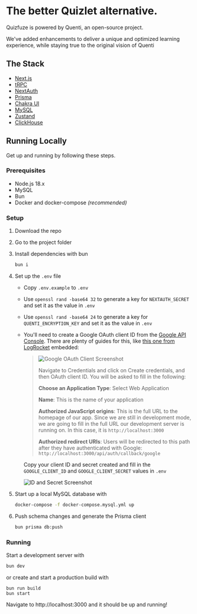 # The better Quizlet alternative.

Quizfuze is powered by Quenti, an open-source project. 

We've added enhancements to deliver a unique and optimized learning experience, while staying true to the original vision of Quenti

## The Stack

- [Next.js](https://nextjs.org)
- [tRPC](https://trpc.io)
- [NextAuth](https://next-auth.js.org)
- [Prisma](https://prisma.io)
- [Chakra UI](https://chakra-ui.com)
- [MySQL](http://mysql.org/)
- [Zustand](https://github.com/pmndrs/zustand)
- [ClickHouse](https://clickhouse.tech/)

## Running Locally

Get up and running by following these steps.

### Prerequisites

- Node.js 18.x
- MySQL
- Bun
- Docker and docker-compose _(recommended)_

### Setup

1. Download the repo


2. Go to the project folder


3. Install dependencies with bun

   ```sh
   bun i
   ```

4. Set up the `.env` file

   - Copy `.env.example` to `.env`
   - Use `openssl rand -base64 32` to generate a key for `NEXTAUTH_SECRET` and set it as the value in `.env`
   - Use `openssl rand -base64 24` to generate a key for `QUENTI_ENCRYPTION_KEY` and set it as the value in `.env`
   - You'll need to create a Google OAuth client ID from the [Google API Console](https://console.developers.google.com/). There are plenty of guides for this, like [this one from LogRocket](https://blog.logrocket.com/nextauth-js-for-next-js-client-side-authentication/#create-a-google-oauth-app) embedded:

     > ![Google OAuth Client Screenshot](https://files.readme.io/eca93af-GCPStep2OAuth.png)
     >
     > Navigate to Credentials and click on Create credentials, and then OAuth client ID. You will be asked to fill in the following:
     >
     > **Choose an Application Type**: Select Web Application
     >
     > **Name**: This is the name of your application
     >
     > **Authorized JavaScript origins**: This is the full URL to the homepage of our app. Since we are still in development mode, we are going to fill in the full URL our development server is running on. In this case, it is `http://localhost:3000`
     >
     > **Authorized redirect URIs**: Users will be redirected to this path after they have authenticated with Google: `http://localhost:3000/api/auth/callback/google`

     Copy your client ID and secret created and fill in the `GOOGLE_CLIENT_ID` and `GOOGLE_CLIENT_SECRET` values in `.env`

     ![ID and Secret Screenshot](https://files.readme.io/a136be9-GCPOAuthstep5.png)

5. Start up a local MySQL database with

   ```sh
   docker-compose -f docker-compose.mysql.yml up
   ```

6. Push schema changes and generate the Prisma client
   ```sh
   bun prisma db:push
   ```

### Running

Start a development server with

```sh
bun dev
```

or create and start a production build with

```
bun run build
bun start
```

Navigate to http://localhost:3000 and it should be up and running!